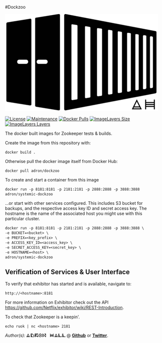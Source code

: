 #Dockzoo

[![Container Logo](https://github.com/Adron/systemic-dockzoo/blob/master/Logo.png?raw=true)]()

[![License](https://img.shields.io/github/license/adron-orange/systemic-dockzoo.svg?style=flat-square)](https://github.com/adron-orange/systemic-dockzoo/blob/master/LICENSE)
[![Maintenance](https://img.shields.io/maintenance/yes/2016.svg?style=flat-square)](#)
[![Docker Pulls](https://img.shields.io/docker/pulls/adron-orange/systemic-dockzoo.svg?style=flat-square)](https://hub.docker.com/r/adronorange/dockzoo/)
[![ImageLayers Size](https://img.shields.io/imagelayers/image-size/_/adron-orange/systemic-dockzoo.svg?style=flat-square)](https://hub.docker.com/r/adronorange/dockzoo/)
[![ImageLayers Layers](https://img.shields.io/imagelayers/layers/_/adron-orange/systemic-dockzoo.svg?style=flat-square)](https://hub.docker.com/r/adronorange/dockzoo/)

The docker built images for Zookeeper tests &amp; builds.

Create the image from this repository with:

    docker build .

Otherwise pull the docker image itself from Docker Hub:

    docker pull adron/dockzoo

To create and start a container from this image 

    docker run -p 8181:8181 -p 2181:2181 -p 2888:2888 -p 3888:3888 adron/systemic-dockzoo

...or start with other services configured. This includes S3 bucket for backups, and the respective access key ID and secret access key. The hostname is the name of the associated host you might use with this particular cluster.

    docker run -p 8181:8181 -p 2181:2181 -p 2888:2888 -p 3888:3888 \
    -e BUCKET=<bucket> \
    -e PREFIX=<key_prefix> \
    -e ACCESS_KEY_ID=<access_key> \
    -e SECRET_ACCESS_KEY=<secret_key> \
    -e HOSTNAME=<host> \
    adron/systemic-dockzoo

## Verification of Services & User Interface

To verify that exhibitor has started and is available, navigate to:

    http://<hostname>:8181

For more information on Exhibitor check out the API https://github.com/Netflix/exhibitor/wiki/REST-Introduction.

To check that Zookeeper is a keepin'.

    echo ruok | nc <hostname> 2181

*Author(s):* [![Adron Hall](https://github.com/Adron/systemic-dockzoo/blob/master/AdronHall.png?raw=true)](http://compositecode.com) @ **[Github](https://www.github.com/adron)** or **[Twitter](https://twitter.com/adron)**.
